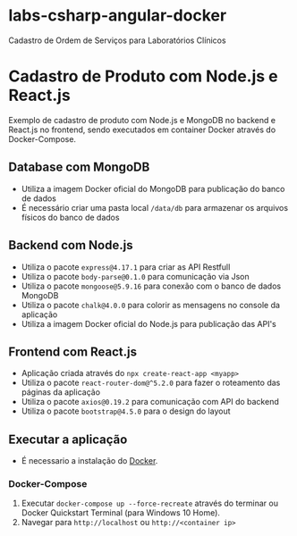 # labs-csharp-angular-docker
Cadastro de Ordem de Serviços para Laboratórios Clínicos

# Cadastro de Produto com Node.js e React.js

Exemplo de cadastro de produto com Node.js e MongoDB no backend e React.js no frontend, sendo executados em container Docker através do Docker-Compose.

## Database com MongoDB
* Utiliza a imagem Docker oficial do MongoDB para publicação do banco de dados
* É necessário criar uma pasta local `/data/db` para armazenar os arquivos físicos do banco de dados

## Backend com Node.js
* Utiliza o pacote `express@4.17.1` para criar as API Restfull
* Utiliza o pacote `body-parse@0.1.0` para comunicação via Json
* Utiliza o pacote `mongoose@5.9.16` para conexão com o banco de dados MongoDB
* Utiliza o pacote `chalk@4.0.0` para colorir as mensagens no console da aplicação
* Utiliza a imagem Docker oficial do Node.js para publicação das API's
    
## Frontend com React.js
* Aplicação criada através do `npx create-react-app <myapp>`
* Utiliza o pacote `react-router-dom@^5.2.0` para fazer o roteamento das páginas da aplicação
* Utiliza o pacote `axios@0.19.2` para comunicação com API do backend
* Utiliza o pacote `bootstrap@4.5.0` para o design do layout

## Executar a aplicação
* É necessario a instalação do [Docker](https://www.docker.com/products/docker-desktop).

### Docker-Compose
1. Executar `docker-compose up --force-recreate` através do terminar ou Docker Quickstart Terminal (para Windows 10 Home).
2. Navegar para `http://localhost` ou `http://<container ip>`